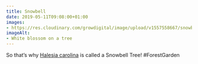 ```yaml
---
title: Snowbell
date: 2019-05-11T09:08:00+01:00
images: 
- https://res.cloudinary.com/growdigital/image/upload/v1557558667/snowbell-58198C2C.jpg
imageAlt: 
- White blossom on a tree
---
```


So that’s why [Halesia carolina](https://www.rhs.org.uk/Plants/293473/i-Halesia-carolina-i-Vestita-Group/Details) is called a Snowbell Tree! #ForestGarden

